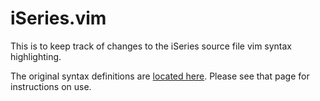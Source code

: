 # iSeries.vim
This is to keep track of changes to the iSeries source file vim syntax highlighting.

The original syntax definitions are [located here](http://www.dbg400.net/foswiki/bin/view/DBG400/EditingWithVim). Please see that page for instructions on use.
